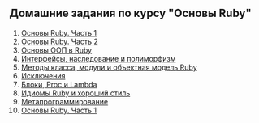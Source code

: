 ## Домашние задания по курсу "Основы Ruby"

1) [Основы Ruby. Часть 1](./lesson_1)
2) [Основы Ruby. Часть 2](./lesson_2)
3) [Основы ООП в Ruby](./lesson_3)
4) [Интерфейсы, наследование и полиморфизм](./lesson_4)
5) [Методы класса, модули и объектная модель Ruby](./lesson_5)
6) [Исключения](./lesson_6)
7) [Блоки, Proc и Lambda](./lesson_7)
8) [Идиомы Ruby и хороший стиль](https://github.com/GolovkoStepan/railway_simulator)
9) [Метапрограммирование](https://github.com/GolovkoStepan/railway_simulator)
10) [Основы Ruby. Часть 1](./lesson_1)

